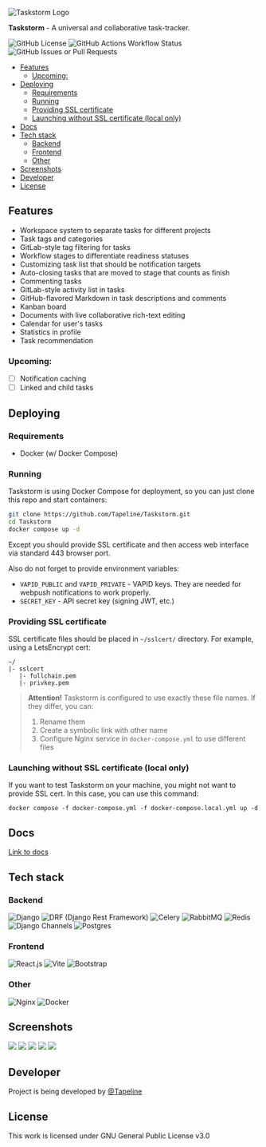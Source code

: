 ![Taskstorm Logo](.assets/taskstorm-color-plate.png)

**Taskstorm** - A universal and collaborative task-tracker. 

![GitHub License](https://img.shields.io/github/license/Tapeline/Taskstorm)
![GitHub Actions Workflow Status](https://img.shields.io/github/actions/workflow/status/Tapeline/Taskstorm/deploy.yml)
![GitHub Issues or Pull Requests](https://img.shields.io/github/issues/Tapeline/Taskstorm)

<!-- TOC -->
  * [Features](#features)
    * [Upcoming:](#upcoming)
  * [Deploying](#deploying)
    * [Requirements](#requirements)
    * [Running](#running)
    * [Providing SSL certificate](#providing-ssl-certificate)
    * [Launching without SSL certificate (local only)](#launching-without-ssl-certificate-local-only)
  * [Docs](#docs)
  * [Tech stack](#tech-stack)
    * [Backend](#backend)
    * [Frontend](#frontend)
    * [Other](#other)
  * [Screenshots](#screenshots)
  * [Developer](#developer)
  * [License](#license)
<!-- TOC -->

## Features
- Workspace system to separate tasks for different projects
- Task tags and categories
- GitLab-style tag filtering for tasks
- Workflow stages to differentiate readiness statuses
- Customizing task list that should be notification targets
- Auto-closing tasks that are moved to stage that counts as
  finish
- Commenting tasks
- GitLab-style activity list in tasks
- GitHub-flavored Markdown in task descriptions and comments
- Kanban board
- Documents with live collaborative rich-text editing
- Calendar for user's tasks
- Statistics in profile
- Task recommendation

### Upcoming:
- [ ] Notification caching
- [ ] Linked and child tasks

## Deploying
### Requirements
- Docker (w/ Docker Compose)

### Running
Taskstorm is using Docker Compose for deployment, so 
you can just clone this repo and start containers:
```sh
git clone https://github.com/Tapeline/Taskstorm.git
cd Taskstorm
docker compose up -d
```
Except you should provide SSL certificate and then access web interface via standard 443
browser port.

Also do not forget to provide environment variables:
- `VAPID_PUBLIC` and `VAPID_PRIVATE` - VAPID keys. They are
  needed for webpush notifications to work properly.
- `SECRET_KEY` - API secret key (signing JWT, etc.)

### Providing SSL certificate
SSL certificate files should be placed in `~/sslcert/` 
directory. For example, using a LetsEncrypt cert:
```
~/
|- sslcert
   |- fullchain.pem
   |- privkey.pem
```
> **Attention!**
> Taskstorm is configured to use exactly these file names.
> If they differ, you can:
> 1. Rename them
> 2. Create a symbolic link with other name
> 3. Configure Nginx service in `docker-compose.yml` to
>    use different files

### Launching without SSL certificate (local only)

If you want to test Taskstorm on your machine, you might
not want to provide SSL cert. In this case, you can use
this command:
```shell
docker compose -f docker-compose.yml -f docker-compose.local.yml up -d
```

## Docs
[Link to docs](docs/index.md)

## Tech stack
### Backend
![Django](https://img.shields.io/badge/Django-092E20?style=for-the-badge&logo=django&logoColor=green)
![DRF (Django Rest Framework)](https://img.shields.io/badge/django--rest--framework-3.14.0-blue?style=for-the-badge&labelColor=333333&logo=django&logoColor=white&color=blue)
![Celery](https://img.shields.io/static/v1?style=for-the-badge&message=Celery&color=37814A&logo=Celery&logoColor=FFFFFF&label)
![RabbitMQ](https://img.shields.io/badge/-rabbitmq-%23FF6600?style=style=for-the-badge&logo=rabbitmq&logoColor=white)
![Redis](https://img.shields.io/badge/Redis-DC382D?style=for-the-badge&logo=redis&logoColor=white)
![Django Channels](https://img.shields.io/badge/-Django_Channels-46a2f1?style=for-the-badge&logo=Django)
![Postgres](https://img.shields.io/badge/postgresql-4169e1?style=for-the-badge&logo=postgresql&logoColor=white)
### Frontend
![React.js](https://shields.io/badge/react-black?logo=react&style=for-the-badge)
![Vite](https://img.shields.io/badge/-Vite-%23646CFF?style=for-the-badge&logo=vite&logoColor=ffffff)
![Bootstrap](https://img.shields.io/badge/Bootstrap-563D7C?style=for-the-badge&logo=bootstrap&logoColor=white)
### Other
![Nginx](https://img.shields.io/badge/NGINX-009639?style=for-the-badge&logo=NGINX&logoColor=white)
![Docker](https://img.shields.io/badge/Tech-Docker-informational?style=for-the-badge&logo=docker&color=2496ED)

## Screenshots
![](.assets/task_list.png)
![](.assets/task_detail.png)
![](.assets/kanban.png)
![](.assets/docs.png)
![](.assets/profile.png)

## Developer
Project is being developed by [@Tapeline](https://www.github.com/Tapeline)

## License
This work is licensed under GNU General Public License v3.0
